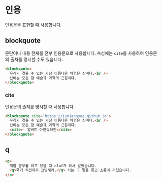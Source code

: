 # 인용

인용문을 표현할 때 사용합니다.

## blockquote

문단이나 내용 전체를 전부 인용문으로 사용합니다. 속성에는 `cite`를 사용하여 인용문의 출처를 명시할 수도 있습니다.

```html
<blockquote>
  우리가 겪을 수 있는 가장 아름다운 체험은 신비다.<br />
  신비는 모든 참 예술과 과학의 근원이다.
</blockquote>
```

### cite

인용문의 출처를 명시할 때 사용합니다.

```html
<blockquote cite="https://junjangsee.github.io">
  우리가 겪을 수 있는 가장 아름다운 체험은 신비다.<br />
  신비는 모든 참 예술과 과학의 근원이다.
  <cite>- 알버트 아인슈타인</cite>
</blockquote>
```

## q

```html
<p>
  개발 공부를 하고 있을 때 olaf가 와서 말했습니다.
  <q>죽기 직전까지 코딩해라.</q> 저는 그 말을 듣고 소름이 끼쳤습니다.
</p>
```
